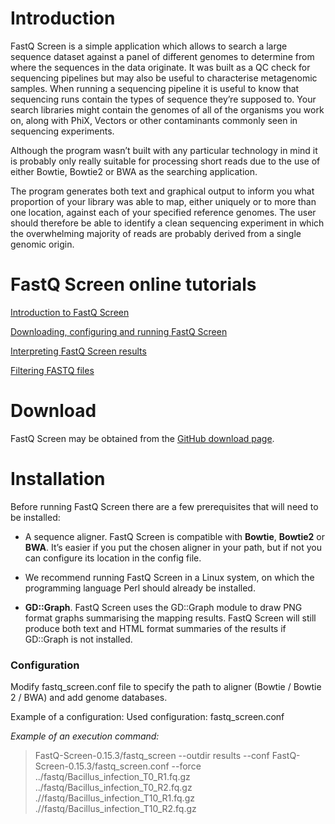 # Introduction
FastQ Screen is a simple application which allows to search a large sequence dataset against a panel of different genomes to determine from where the sequences in the data originate. It was built as a QC check for sequencing pipelines but may also be useful to characterise metagenomic samples. When running a sequencing pipeline it is useful to know that sequencing runs contain the types of sequence they’re supposed to. Your search libraries might contain the genomes of all of the organisms you work on, along with PhiX, Vectors or other contaminants commonly seen in sequencing experiments.

Although the program wasn’t built with any particular technology in mind it is probably only really suitable for processing short reads due to the use of either Bowtie, Bowtie2 or BWA as the searching application.

The program generates both text and graphical output to inform you what proportion of your library was able to map, either uniquely or to more than one location, against each of your specified reference genomes. The user should therefore be able to identify a clean sequencing experiment in which the overwhelming majority of reads are probably derived from a single genomic origin.
# FastQ Screen online tutorials
[Introduction to FastQ Screen](https://www.youtube.com/watch?v=8IsGdikLhaE)

[Downloading, configuring and running FastQ Screen](https://www.youtube.com/watch?v=WqiKPRxHzNU)

[Interpreting FastQ Screen results](https://www.youtube.com/watch?v=x32k84HHqjQ)

[Filtering FASTQ files](https://www.youtube.com/watch?v=eJcAv-Dt57I)

# Download
FastQ Screen may be obtained from the [GitHub download page](https://github.com/StevenWingett/FastQ-Screen/releases/tag/v0.15.3).
# Installation
Before running FastQ Screen there are a few prerequisites that will need to be installed:

- A sequence aligner. FastQ Screen is compatible with **Bowtie**, **Bowtie2** or **BWA**. It’s easier if you put the chosen aligner in your path, but if not you can configure its location in the config file.

- We recommend running FastQ Screen in a Linux system, on which the programming language Perl should already be installed.

- **GD::Graph**. FastQ Screen uses the GD::Graph module to draw PNG format graphs summarising the mapping results. FastQ Screen will still produce both text and HTML format summaries of the results if GD::Graph is not installed.

### Configuration
Modify fastq_screen.conf file to specify the path to aligner (Bowtie / Bowtie 2 / BWA) and add genome databases.

Example of a configuration:
Used configuration: fastq_screen.conf

_Example of an execution command:_
> FastQ-Screen-0.15.3/fastq_screen --outdir results --conf FastQ-Screen-0.15.3/fastq_screen.conf --force ../fastq/Bacillus_infection_T0_R1.fq.gz ../fastq/Bacillus_infection_T0_R2.fq.gz .//fastq/Bacillus_infection_T10_R1.fq.gz .//fastq/Bacillus_infection_T10_R2.fq.gz
